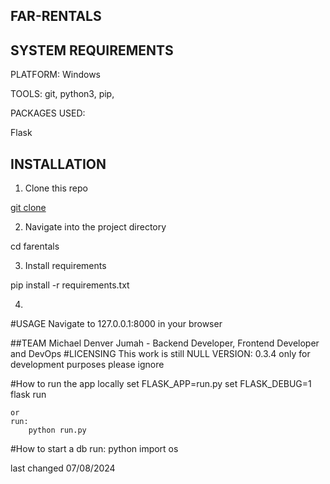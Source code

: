 ## FAR-RENTALS

## SYSTEM REQUIREMENTS
PLATFORM: Windows

TOOLS: git, python3, pip,

PACKAGES USED:

Flask

## INSTALLATION
1. Clone this repo

[git clone](https://github.com/michaeljumah/FAR-RENTAL.git)

2. Navigate into the project directory

cd farentals

3. Install requirements

pip install -r requirements.txt

4. 
#USAGE
Navigate to 127.0.0.1:8000 in your browser

##TEAM
Michael Denver Jumah - Backend Developer, Frontend Developer and DevOps
#LICENSING
This work is still NULL
VERSION: 0.3.4 only for development purposes please ignore


#How to run the app locally
    set FLASK_APP=run.py 
    set FLASK_DEBUG=1
    flask run

    or
    run:
        python run.py

#How to start a db 
run:
    python
    import os



last changed 07/08/2024
